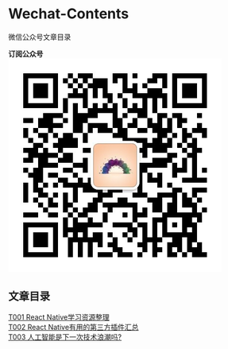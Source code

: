 # Wechat-Contents
微信公众号文章目录   

**订阅公众号**   
![qrcode](https://github.com/shuchun/Wechat-Contents/blob/master/docs/img/qrcode_life.jpg)

## 文章目录  
[T001 React Native学习资源整理](https://mp.weixin.qq.com/s/n0E3n9sHAhSfYR69apr2-A)        
[T002 React Native有用的第三方插件汇总](https://mp.weixin.qq.com/s/Z5cmoVoJNoSVNVCCtWQ0zw)     
[T003 人工智能是下一次技术浪潮吗?](https://mp.weixin.qq.com/s/qqG1smApIFyzr5mWAx2qcQ)
